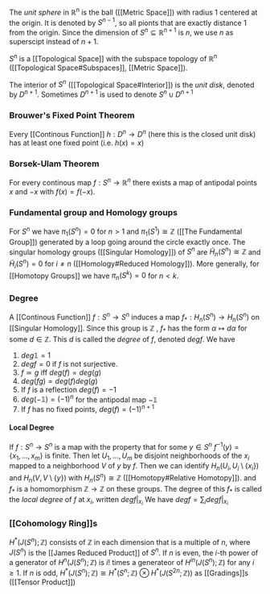 The *unit sphere* in $\mathbb{R}^n$ is the ball ([[Metric Space]]) with radius 1 centered at the origin. It is denoted by $S^{n-1}$, so all pionts that are exactly distance 1 from the origin.
Since the dimension of $S^n \subseteq \mathbb{R}^{n+1}$ is $n$, we use $n$ as superscipt instead of $n+1$.

$S^n$ is a [[Topological Space]] with the subspace topology of $\mathbb{R}^n$ ([[Topological Space#Subspaces]], [[Metric Space]]).

The interior of $S^n$ ([[Topological Space#Interior]]) is the *unit disk*, denoted by $D^{n+1}$. Sometimes $D^{n+1}$ is used to denote $S^n\cup D^{n+1}$

### Brouwer's Fixed Point Theorem

Every [[Continous Function]] $h:D^n \rightarrow D^n$ (here this is the closed unit disk) has at least one fixed point (i.e. $h(x)=x$) 

### Borsek-Ulam Theorem
For every continous map $f:S^n\rightarrow \mathbb{R}^n$ there exists a map of antipodal points $x$ and $-x$ with $f(x)=f(-x$).

### Fundamental group and Homology groups 

For $S^n$ we have $\pi_1(S^n) = 0$ for $n>1$ and $\pi_1(S^1)\cong \mathbb{Z}$ ([[The Fundamental Group]]) generated by a loop going around the circle exactly once.
The singular homology groups ([[Singular Homology]]) of $S^n$ are $\tilde{H}_n(S^n)\cong \mathbb{Z}$ and $\tilde{H}_i(S^n)=0$ for $i\neq n$ ([[Homology#Reduced Homology]]).
More generally, for [[Homotopy Groups]] we have $\pi_n(S^k)=0$ for $n<k$.


### Degree

A [[Continous Function]] $f:S^n\rightarrow S^n$ induces a map $f_*:H_n(S^n)\rightarrow H_n(S^n)$ on [[Singular Homology]]. Since this group is $\mathbb{Z}$ , $f_*$ has the form $\alpha \mapsto d\alpha$ for some $d\in\mathbb{Z}$.
This $d$ is called the *degree* of $f$, denoted $degf$. We have 
1. $deg\mathbb{1}=1$
2. $degf=0$ if $f$ is not surjective.
3. $f\simeq g$ iff $deg(f)=deg(g)$  
4. $deg(fg)=deg(f)deg(g)$
5. If $f$ is a reflection $deg(f)=-1$
6. $deg(-\mathbb{1})=(-1)^n$  for the antipodal map $-\mathbb{1}$
7. If $f$ has no fixed points, $deg(f)=(-1)^{n+1}$

#### Local Degree 

If $f:S^n\rightarrow S^n$ is a map with the property that for some $y\in S^n$ $f^{-1}(y)=\{x_1,\dots,x_m\}$ is finite. Then let $U_1,\dots,U_m$ be disjoint neighborhoods of the $x_i$ mapped to a neighborhood $V$ of $y$ by $f$.
Then we can identify $H_n(U_i,U_i\setminus \{x_i\})$ and $H_n(V,V\setminus\{y\})$ with $H_n(S^n)\cong \mathbb{Z}$ ([[Homotopy#Relative Homotopy]]). and $f_*$ is a homomorphism $\mathbb{Z}\rightarrow\mathbb{Z}$ on these groups. 
The degree of this $f_*$ is called the *local degree* of $f$ at $x_i$, written $degf|_{x_i}$
We have $deg f = \sum_i degf|_{x_i}$ 

### [[Cohomology Ring]]s

 $H^*(J(S^n);\mathbb{Z})$  consists of  $\mathbb{Z}$ in each dimension that is a multiple of $n$, where $J(S^n)$ is the [[James Reduced Product]] of $S^n$.
 If $n$ is even, the $i$-th power of a generator of $H^n(J(S^n);\mathbb{Z})$ is $i!$ times a generateor of $H^{in}(J(S^n);\mathbb{Z})$ for any $i\geq 1$.
 If $n$ is odd, $H^*(J(S^n);\mathbb{Z}) \cong H^*(S^n;\mathbb{Z})\otimes H^*(J(S^{2n};\mathbb{Z}))$ as [[Gradings]]s ([[Tensor Product]])